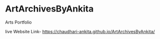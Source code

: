 # ArtArchivesByAnkita
Arts Portfolio


live Website Link- https://chaudhari-ankita.github.io/ArtArchivesByAnkita/
